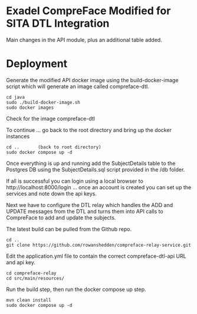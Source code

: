 # Exadel CompreFace Modified for SITA DTL Integration

Main changes in the API module, plus an additional table added.

# Deployment
Generate the modified API docker image using the build-docker-image script which will generate an image called compreface-dtl.
```
cd java
sudo ./build-docker-image.sh
sudo docker images
```
Check for the image compreface-dtl

To continue ... go back to the root directory and bring up the docker instances
```
cd ..       (back to root directory)
sudo docker compose up -d
```

Once everything is up and running add the SubjectDetails table to the Postgres DB using the SubjectDetails.sql script provided in the /db folder.   

If all is successful you can login using a local browser to http://localhost:8000/login ... 
once an account is created you can set up the services and note down the api keys.

Next we have to configure the DTL relay which handles the ADD and UPDATE messages from the DTL and turns them into 
API calls to CompreFace to add and update the subjects. 

The latest build can be pulled from the Github repo.
```
cd ..
git clone https://github.com/rowanshedden/compreface-relay-service.git
```

Edit the application.yml file to contain the correct compreface-dtl-api URL and api key.
```
cd compreface-relay   
cd src/main/resources/
```

Run the build step, then run the docker compose up step.
```
mvn clean install
sudo docker compose up -d
```
